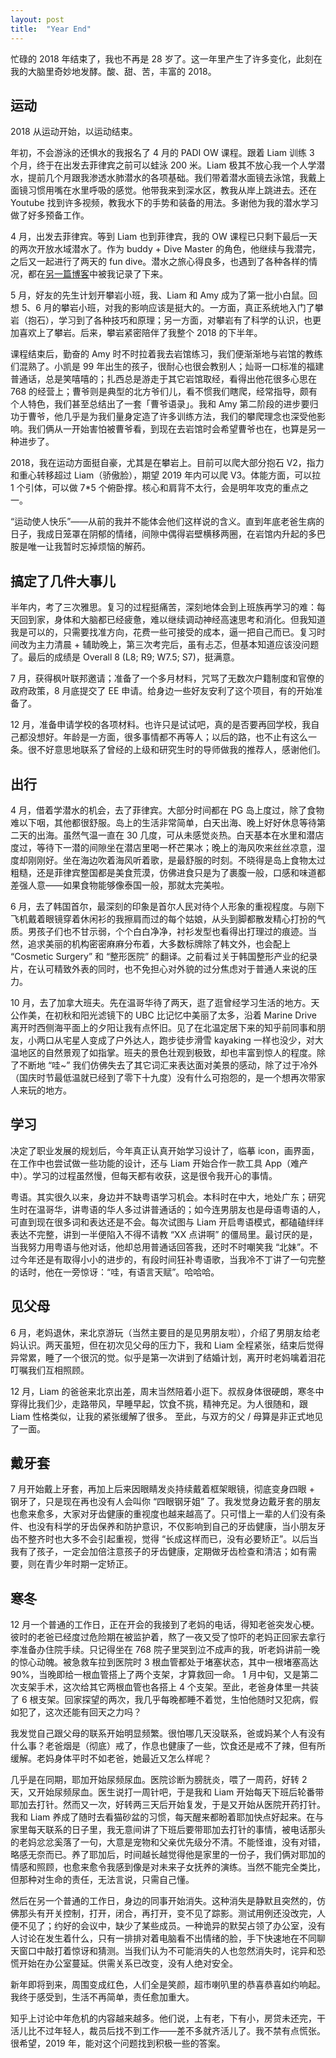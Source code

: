 ```yaml
---
layout: post
title:  "Year End"
---
```



忙碌的 2018 年结束了，我也不再是 28 岁了。这一年里产生了许多变化，此刻在我的大脑里奇妙地发酵。酸、甜、苦，丰富的 2018。

## 运动
2018 从运动开始，以运动结束。

年初，不会游泳的还惧水的我报名了 4 月的 PADI OW 课程。跟着 Liam 训练 3 个月，终于在出发去菲律宾之前可以蛙泳 200 米。Liam 极其不放心我一个人学潜水，提前几个月跟我渗透水肺潜水的各项基础。我们带着潜水面镜去泳馆，我戴上面镜习惯用嘴在水里呼吸的感觉。他带我来到深水区，教我从岸上跳进去。还在 Youtube 找到许多视频，教我水下的手势和装备的用法。多谢他为我的潜水学习做了好多预备工作。

4 月，出发去菲律宾。等到 Liam 也到菲律宾，我的 OW 课程已只剩下最后一天的两次开放水域潜水了。作为 buddy + Dive Master 的角色，他继续与我潜完，之后又一起进行了两天的 fun dive。潜水之旅心得良多，也遇到了各种各样的情况，都在[另一篇博客](http://siqing.rocks/2018/05/08/My-OW-Experience.html)中被我记录了下来。

5 月，好友的先生计划开攀岩小班，我、Liam 和 Amy 成为了第一批小白鼠。回想 5、6 月的攀岩小班，对我的影响应该是挺大的。一方面，真正系统地入门了攀岩（抱石），学习到了各种技巧和原理；另一方面，对攀岩有了科学的认识，也更加喜欢上了攀岩。后来，攀岩紧密陪伴了我整个 2018 的下半年。

课程结束后，勤奋的 Amy 时不时拉着我去岩馆练习，我们便渐渐地与岩馆的教练们混熟了。小凯是 99 年出生的孩子，很耐心也很会教别人；灿哥一口标准的福建普通话，总是笑嘻嘻的；扎西总是游走于其它岩馆取经，看得出他花很多心思在 768 的经营上；曹爷则是典型的北方爷们儿，看不惯我们瞎爬，经常指导，颇有个人特色，我们甚至总结出了一套「曹爷语录」。我和 Amy 第二阶段的进步要归功于曹爷，他几乎是为我们量身定造了许多训练方法，我们的攀爬理念也深受他影响。我们俩从一开始害怕被曹爷看，到现在去岩馆时会希望曹爷也在，也算是另一种进步了。

2018，我在运动方面挺自豪，尤其是在攀岩上。目前可以爬大部分抱石 V2，指力和重心转移超过 Liam（骄傲脸），期望 2019 年内可以爬 V3。体能方面，可以拉 1 个引体，可以做 7*5 个俯卧撑。核心和肩背不太行，会是明年攻克的重点之一。

“运动使人快乐”——从前的我并不能体会他们这样说的含义。直到年底老爸生病的日子，我成日笼罩在阴郁的情绪，间隙中偶得岩壁横移两圈，在岩馆内升起的多巴胺是唯一让我暂时忘掉烦恼的解药。


## 搞定了几件大事儿
半年内，考了三次雅思。复习的过程挺痛苦，深刻地体会到上班族再学习的难：每天回到家，身体和大脑都已经疲惫，难以继续调动神经高速思考和消化。但我知道我是可以的，只需要找准方向，花费一些可接受的成本，逼一把自己而已。复习时间改为主力清晨 + 辅助晚上，第三次考完后，虽有忐忑，但基本知道应该没问题了。最后的成绩是 Overall 8 (L8; R9; W7.5; S7)，挺满意。

7 月，获得枫叶联邦邀请；准备了一个多月材料，咒骂了无数次户籍制度和官僚的政府政策，8 月底提交了 EE 申请。给身边一些好友安利了这个项目，有的开始准备了。

12 月，准备申请学校的各项材料。也许只是试试吧，真的是否要再回学校，我自己都没想好。年龄是一方面，很多事情都不再等人；以后的路，也不止有这么一条。很不好意思地联系了曾经的上级和研究生时的导师做我的推荐人，感谢他们。


## 出行
4 月，借着学潜水的机会，去了菲律宾。大部分时间都在 PG 岛上度过，除了食物难以下咽，其他都很舒服。岛上的生活非常简单，白天出海、晚上好好休息等待第二天的出海。虽然气温一直在 30 几度，可从未感觉炎热。白天基本在水里和潜店度过，等待下一潜的间隙坐在潜店里喝一杯芒果冰；晚上的海风吹来丝丝凉意，湿度却刚刚好。坐在海边吹着海风听着歌，是最舒服的时刻。不晓得是岛上食物太过粗糙，还是菲律宾整国都是美食荒漠，仿佛进食只是为了裹腹一般，口感和味道都差强人意——如果食物能够像泰国一般，那就太完美啦。

6 月，去了韩国首尔，最深刻的印象是首尔人民对待个人形象的重视程度。与刚下飞机戴着眼镜穿着休闲衫的我擦肩而过的每个姑娘，从头到脚都散发精心打扮的气质。男孩子们也不甘示弱，个个白白净净，衬衫发型也看得出打理过的痕迹。当然，追求美丽的机构密密麻麻分布着，大多数标牌除了韩文外，也会配上 “Cosmetic Surgery” 和 “整形医院” 的翻译。之前看过关于韩国整形产业的纪录片，在认可精致外表的同时，也不免担心对外貌的过分焦虑对于普通人来说的压力。

10 月，去了加拿大班夫。先在温哥华待了两天，逛了逛曾经学习生活的地方。天公作美，在初秋和阳光滤镜下的 UBC 比记忆中美丽了太多，沿着 Marine Drive 离开时西侧海平面上的夕阳让我有点怀旧。见了在北温定居下来的知乎前同事和朋友，小两口从宅星人变成了户外达人，跑步徒步滑雪 kayaking 一样也没少，对大温地区的自然景观了如指掌。班夫的景色壮观到极致，却也丰富到惊人的程度。除了不断地 “哇~” 我们仿佛失去了其它词汇来表达面对美景的感动，除了过于冷外（国庆时节最低温就已经到了零下十九度）没有什么可抱怨的，是一个想再次带家人来玩的地方。

## 学习
决定了职业发展的规划后，今年真正认真开始学习设计了，临摹 icon，画界面，在工作中也尝试做一些功能的设计，还与 Liam 开始合作一款工具 App（难产中）。学习的过程虽然慢，但每天都有收获，这是很令我开心的事情。

粤语。其实很久以来，身边并不缺粤语学习机会。本科时在中大，地处广东；研究生时在温哥华，讲粤语的华人多过讲普通话的；如今连男朋友也是母语粤语的人，可直到现在很多词和表达还是不会。每次试图与 Liam 开启粤语模式，都磕磕绊绊表达不完整，讲到一半便陷入不得不请教 “XX 点讲啊” 的僵局里。最讨厌的是，当我努力用粤语与他对话，他却总用普通话回答我，还时不时嘲笑我 “北妹”。不过今年还是有取得小小的进步的，有段时间狂补粤语歌，当我冷不丁讲了一句完整的话时，他在一旁惊讶：“哇，有语言天赋”。哈哈哈。

## 见父母
6 月，老妈退休，来北京游玩（当然主要目的是见男朋友啦），介绍了男朋友给老妈认识。两天虽短，但在初次见父母的压力下，我和 Liam 全程紧张，结束后觉得异常累，睡了一个很沉的觉。似乎是第一次讲到了结婚计划，离开时老妈噙着泪花叮嘱我们互相照顾。

12 月，Liam 的爸爸来北京出差，周末当然陪着小逛下。叔叔身体很硬朗，寒冬中穿得比我们少，走路带风，早睡早起，饮食不挑，精神充足。为人很随和，跟 Liam 性格类似，让我的紧张缓解了很多。
至此，与双方的父 / 母算是非正式地见了一面。

## 戴牙套
7 月开始戴上牙套，再加上后来因眼睛发炎持续戴着框架眼镜，彻底变身四眼 + 钢牙了，只是现在再也没有人会叫你 “四眼钢牙姐” 了。我发觉身边戴牙套的朋友也愈来愈多，大家对牙齿健康的重视度也越来越高了。只可惜上一辈的人们没有条件、也没有科学的牙齿保养和防护意识，不仅影响到自己的牙齿健康，当小朋友牙齿不整齐时也大多不会引起重视，觉得 “长成这样而已，没有必要矫正”。以后当我有了孩子，一定会加倍注意孩子的牙齿健康，定期做牙齿检查和清洁；如有需要，则在青少年时期一定矫正。

## 寒冬
12 月一个普通的工作日，正在开会的我接到了老妈的电话，得知老爸突发心梗。彼时的老爸已经度过危险期在被监护着，熬了一夜又受了惊吓的老妈正回家去拿行李准备办住院手续。只记得坐在 768 院子里哭到泣不成声的我，听老妈讲前一晚的惊心动魄。被急救车拉到医院时 3 根血管都处于堵塞状态，其中一根堵塞高达 90%，当晚即给一根血管搭上了两个支架，才算救回一命。 1 月中旬，又是第二次支架手术，这次给其它两根血管也各搭上 4 个支架。至此，老爸身体里一共装了 6 根支架。回家探望的两次，我几乎每晚都睡不着觉，生怕他随时又犯病，假如犯了，这次还能有回天之力吗？

我发觉自己跟父母的联系开始明显频繁。很怕哪几天没联系，爸或妈某个人有没有什么事？老爸烟是（彻底）戒了，作息也健康了一些，饮食还是戒不了辣，但有所缓解。老妈身体平时不如老爸，她最近又怎么样呢？

几乎是在同期，耶加开始尿频尿血。医院诊断为膀胱炎，喂了一周药，好转 2 天，又开始尿频尿血。医生说打一周针吧，于是我和 Liam 开始每天下班后轮番带耶加去打针。然而又一次，好转两三天后开始复发，于是又开始从医院开药打针。我和 Liam 养成了随时去看猫砂盆的习惯，每天醒来都盼着耶加快点好起来。在与家里每天联系的日子里，我无意间讲了下班后要带耶加去打针的事情，被电话那头的老妈忿忿奚落了一句，大意是宠物和父亲优先级分不清。不能怪谁，没有对错，略感无奈而已。养了耶加后，时间越长越觉得他是家里的一份子，我们俩对耶加的情感和照顾，也愈来愈令我感到像是对未来子女抚养的演练。当然不能完全类比，但那种对生命的责任，无法言说，只需自己懂。

然后在另一个普通的工作日，身边的同事开始消失。这种消失是静默且突然的，仿佛那头有开关控制，打开，闭合，再打开，变不见了踪影。测试用例还没改完，人便不见了；约好的会议中，缺少了某些成员。一种诡异的默契占领了办公室，没有人讨论在发生着什么，只有一排排对着电脑看不出情绪的脸，手下快速地在不同聊天窗口中敲打着惊讶和猜测。当我们认为不可能消失的人也忽然消失时，诧异和恐慌开始在办公室蔓延。供需关系已改变，没有人绝对安全。

新年即将到来，周围变成红色，人们全是笑颜，超市喇叭里的恭喜恭喜如约响起。我终于感受到，生活不再简单，责任愈加重大。

知乎上讨论中年危机的内容越来越多。他们说，上有老，下有小，房贷未还完，干活儿比不过年轻人，裁员后找不到工作——差不多就齐活儿了。我不禁有点慌张。很希望，2019 年，能对这个问题找到积极一些的答案。
